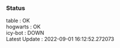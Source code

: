 ### Status


table : OK  
hogwarts : OK  
icy-bot : DOWN  
Latest Update : 2022-09-01 16:12:52.272073
